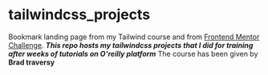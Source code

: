 # tailwindcss_projects
Bookmark landing page from my Tailwind course and from [Frontend Mentor Challenge](https://www.frontendmentor.io/challenges/bookmark-landing-page-5d0b588a9edda32581d29158).
***This repo hosts my tailwindcss projects that I did for training after weeks of tutorials on O'reilly platform***
The course has been given by **Brad traversy**
